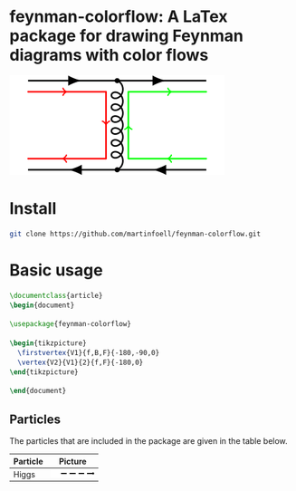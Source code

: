 # feynman-colorflow: A LaTex package for drawing Feynman diagrams with color flows
![alt text](https://github.com/martinfoell/feynman-colorflow/blob/main/example.png)
# Install

```bash
git clone https://github.com/martinfoell/feynman-colorflow.git
```
# Basic usage
```latex
\documentclass{article}
\begin{document}

\usepackage{feynman-colorflow}

\begin{tikzpicture}
  \firstvertex{V1}{f,B,F}{-180,-90,0}
  \vertex{V2}{V1}{2}{f,F}{-180,0}
\end{tikzpicture}

\end{document}
```

## Particles
The particles that are included in the package are given in the table below.

| Particle    | Picture                                                                                   |
| -------- | ----------------------------------------------------------------------------------------- |
| Higgs  | ![alt text](https://github.com/martinfoell/feynman-colorflow/blob/main/images/higgs-1.png)|

